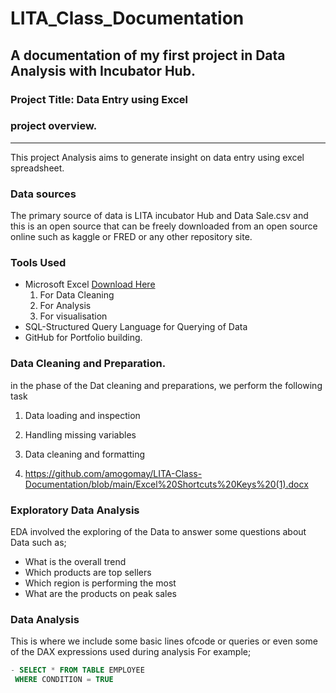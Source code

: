 # LITA_Class_Documentation
## A documentation of my first project in Data Analysis with Incubator Hub.

### Project Title: Data Entry using Excel

### project overview.
---
This project Analysis aims to generate insight on data entry using excel spreadsheet.

### Data sources
The primary source of data is LITA incubator Hub and Data Sale.csv and this is an open source that can be freely downloaded from an open source online such as kaggle or FRED or any other repository site.

### Tools Used
- Microsoft Excel [Download Here](https://www.microsoft.com)
  1. For Data Cleaning
  2. For Analysis 
  3. For visualisation
- SQL-Structured Query Language for Querying of Data
- GitHub for Portfolio building.

### Data Cleaning and Preparation.

in the phase of the Dat cleaning and preparations, we perform the following task
  1. Data loading and inspection
  2. Handling missing variables
  3. Data cleaning and formatting

  4. https://github.com/amogomay/LITA-Class-Documentation/blob/main/Excel%20Shortcuts%20Keys%20(1).docx

### Exploratory Data Analysis
EDA involved the exploring of the Data to answer some questions about Data such as;
 - What is the overall trend
 - Which products are top sellers
 - Which region is performing the most
 - What are the products on peak sales

### Data Analysis
This is where we include some basic lines ofcode or queries or even some of the DAX expressions used during analysis
 For example;
 ``` SQL
- SELECT * FROM TABLE EMPLOYEE
  WHERE CONDITION = TRUE
  ```

